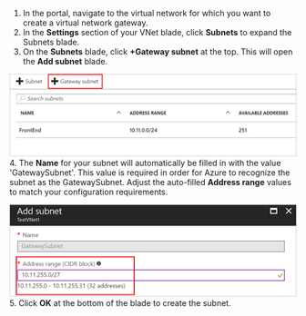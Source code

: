 1. In the portal, navigate to the virtual network for which you want to create a virtual network gateway.
2. In the **Settings** section of your VNet blade, click **Subnets** to expand the Subnets blade.
3. On the **Subnets** blade, click **+Gateway subnet** at the top. This will open the **Add subnet** blade.

  ![Add the gateway subnet](./media/vpn-gateway-add-gwsubnet-s2s-rm-portal-include/add-gw-subnet.png "Add the gateway subnet")
4. The **Name** for your subnet will automatically be filled in with the value 'GatewaySubnet'. This value is required in order for Azure to recognize the subnet as the GatewaySubnet. Adjust the auto-filled **Address range** values to match your configuration requirements.

  ![Adding the gateway subnet](./media/vpn-gateway-add-gwsubnet-s2s-rm-portal-include/gwsubnetip.png "Adding the gateway subnet")
5. Click **OK** at the bottom of the blade to create the subnet.
